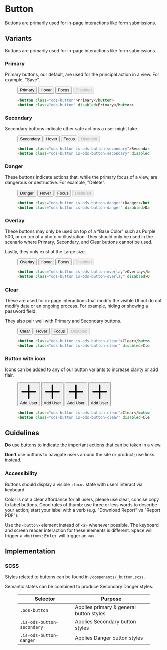 # Button

Buttons are primarily used for in-page interactions like form submissions.

## Variants

Buttons are primarily used for in-page interactions like form submissions.

### Primary

Primary buttons, our default, are used for the principal action in a view. For example, "Save".

<figure class="nimatron--example">
  <div class="nimatron--rendered">
    <button class="ods-button">Primary</button>
    <button class="ods-button is-ods-button-hover">Hover</button>
    <button class="ods-button is-ods-button-focus">Focus</button>
    <button class="ods-button" disabled>Disabled</button>
  </div>

  ```html
  <button class="ods-button">Primary</button>
  <button class="ods-button" disabled>Primary</button>
  ```
</figure>

### Secondary

Secondary buttons indicate other safe actions a user might take.

<figure class="nimatron--example">
  <div class="nimatron--rendered">
    <button class="ods-button is-ods-button-secondary">Secondary</button>
    <button class="ods-button is-ods-button-secondary is-ods-button-hover">Hover</button>
    <button class="ods-button is-ods-button-secondary is-ods-button-focus">Focus</button>
    <button class="ods-button is-ods-button-secondary" disabled>Disabled</button>
  </div>

  ```html
  <button class="ods-button is-ods-button-secondary">Secondary</button>
  <button class="ods-button is-ods-button-secondary" disabled>Secondary</button>
  ```
</figure>

### Danger

These buttons indicate actions that, while the primary focus of a view, are dangerous or destructive. For example, "Delete".

<figure class="nimatron--example">
  <div class="nimatron--rendered">
    <button class="ods-button is-ods-button-danger">Danger</button>
    <button class="ods-button is-ods-button-danger is-ods-button-hover">Hover</button>
    <button class="ods-button is-ods-button-danger is-ods-button-focus">Focus</button>
    <button class="ods-button is-ods-button-danger" disabled>Disabled</button>
  </div>

  ```html
  <button class="ods-button is-ods-button-danger">Danger</button>
  <button class="ods-button is-ods-button-danger" disabled>Danger</button>
  ```
</figure>

### Overlay

These buttons may only be used on top of a “Base Color” such as Purple 500, or on top of a photo or illustration. They should only be used in the scenario where Primary, Secondary, and Clear buttons cannot be used.

Lastly, they only exist at the Large size.

<figure class="nimatron--example">
  <div class="nimatron--rendered is-rendered-success">
    <button class="ods-button is-ods-button-overlay">Overlay</button>
    <button class="ods-button is-ods-button-overlay is-ods-button-hover">Hover</button>
    <button class="ods-button is-ods-button-overlay is-ods-button-focus">Focus</button>
    <button class="ods-button is-ods-button-overlay" disabled>Disabled</button>
  </div>

  ```html
  <button class="ods-button is-ods-button-overlay">Overlay</button>
  <button class="ods-button is-ods-button-overlay" disabled>Overlay</button>
  ```
</figure>

### Clear

These are used for in-page interactions that modify the visible UI but do not modify data or an ongoing process. For example, hiding or showing a password field.

They also pair well with Primary and Secondary buttons.

<figure class="nimatron--example">
  <div class="nimatron--rendered">
    <button class="ods-button is-ods-button-clear">Clear</button>
    <button class="ods-button is-ods-button-clear is-ods-button-hover">Hover</button>
    <button class="ods-button is-ods-button-clear is-ods-button-focus">Focus</button>
    <button class="ods-button is-ods-button-clear" disabled>Disabled</button>
  </div>

  ```html
  <button class="ods-button is-ods-button-clear">Clear</button>
  <button class="ods-button is-ods-button-clear" disabled>Clear</button>
  ```
</figure>

### Button with icon

Icons can be added to any of our button variants to increase clarity or add flair.

<figure class="nimatron--example">
  <div class="nimatron--rendered">
    <button class="ods-button is-ods-button-primary"><svg class="ods-icon" xmlns="http://www.w3.org/2000/svg" fill="none" viewBox="0 0 24 24"><path fill="currentColor" d="M13 3C13 2.44772 12.5523 2 12 2C11.4477 2 11 2.44772 11 3V11H3C2.44772 11 2 11.4477 2 12C2 12.5523 2.44772 13 3 13H11V21C11 21.5523 11.4477 22 12 22C12.5523 22 13 21.5523 13 21V13H21C21.5523 13 22 12.5523 22 12C22 11.4477 21.5523 11 21 11H13V3Z"/></svg>Add User</button>
    <button class="ods-button is-ods-button-secondary"><svg class="ods-icon" xmlns="http://www.w3.org/2000/svg" fill="none" viewBox="0 0 24 24"><path fill="currentColor" d="M13 3C13 2.44772 12.5523 2 12 2C11.4477 2 11 2.44772 11 3V11H3C2.44772 11 2 11.4477 2 12C2 12.5523 2.44772 13 3 13H11V21C11 21.5523 11.4477 22 12 22C12.5523 22 13 21.5523 13 21V13H21C21.5523 13 22 12.5523 22 12C22 11.4477 21.5523 11 21 11H13V3Z"/></svg>Add User</button>
    <button class="ods-button is-ods-button-danger"><svg class="ods-icon" xmlns="http://www.w3.org/2000/svg" fill="none" viewBox="0 0 24 24"><path fill="currentColor" d="M13 3C13 2.44772 12.5523 2 12 2C11.4477 2 11 2.44772 11 3V11H3C2.44772 11 2 11.4477 2 12C2 12.5523 2.44772 13 3 13H11V21C11 21.5523 11.4477 22 12 22C12.5523 22 13 21.5523 13 21V13H21C21.5523 13 22 12.5523 22 12C22 11.4477 21.5523 11 21 11H13V3Z"/></svg>Add User</button>
    <button class="ods-button is-ods-button-clear"><svg class="ods-icon" xmlns="http://www.w3.org/2000/svg" fill="none" viewBox="0 0 24 24"><path fill="currentColor" d="M13 3C13 2.44772 12.5523 2 12 2C11.4477 2 11 2.44772 11 3V11H3C2.44772 11 2 11.4477 2 12C2 12.5523 2.44772 13 3 13H11V21C11 21.5523 11.4477 22 12 22C12.5523 22 13 21.5523 13 21V13H21C21.5523 13 22 12.5523 22 12C22 11.4477 21.5523 11 21 11H13V3Z"/></svg>Add User</button>
  </div>

  ```html
  <button class="ods-button is-ods-button-clear">Clear</button>
  <button class="ods-button is-ods-button-clear" disabled>Clear</button>
  ```
</figure>

## Guidelines

**Do** use buttons to indicate the important actions that can be taken in a view.

**Don't** use buttons to navigate users around the site or product; use links instead.

### Accessibility

Buttons should display a visible `:focus` state with users interact via keyboard.

Color is not a clear affordance for all users, please use clear, concise copy to label buttons. Good rules of thumb: use three or less words to describe your action; start your label with a verb (e.g. "Download Report" vs "Report PDF").

Use the `<button>` element instead of `<a>` whenever possible. The keyboard and screen reader interaction for these elements is different. <kbd>Space</kbd> will trigger a `<button>`; <kbd>Enter</kbd> will trigger an `<a>`.

## Implementation

### SCSS

Styles related to buttons can be found in `/components/_button.scss`.

Semantic states can be combined to produce Secondary Danger styles.

<figure class="ods-table--figure">
  <table class="ods-table">
    <thead>
      <tr>
        <th scope="column">
          Selector
        </th>
        <th scope="column">
          Purpose
        </th>
      </tr>
    </thead>
    <tbody>
      <tr>
        <td>
          <code>.ods-button</code>
        </td>
        <td>
          Applies primary & general button styles
        </td>
      </tr>
      <tr>
        <td>
          <code>.is-ods-button-secondary</code>
        </td>
        <td>
          Applies Secondary button styles
        </td>
      </tr>
      <tr>
        <td>
          <code>.is-ods-button-danger</code>
        </td>
        <td>
          Applies Danger button styles
        </td>
      </tr>
    </tbody>
  </table>
</figure>
